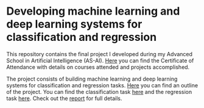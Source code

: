 # Developing machine learning and deep learning systems for classification and regression

This repository contains the final project I developed during my Advanced School in Artificial Intelligence (AS-AI). [Here](./Certificate_of_Attendance_Maglianella.pdf) you can find the Certificate of Attendance with details on courses attended and projects accomplished.

The project consists of building machine learning and deep learning systems for classification and regression tasks. [Here](./Project_outline_Maglianella.pdf) you can find an outline of the project. You can find the classification task [here](./Final_Project_Maglianella_Classifier.ipynb) and the regression task [here](./Final_Project_Maglianella_Regressor.ipynb). Check out the [report](./Final_Project_Report_Maglianella.pdf) for full details.